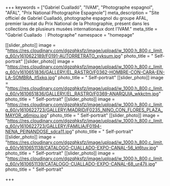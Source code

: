 +++
keywords = ["Gabriel Cualladó", "IVAM", "Photographe espagnol", "AFAL", "Prix National Photographie Espagnole"]
meta_description = "Site officiel de Gabriel Cualladó, photographe espagnol du groupe AFAL, premier lauréat du Prix National de la Photographie, présent dans les collections de plusieurs musées internationaux dont l’IVAM."
meta_title = "Gabriel Cuallado ︱Photographe"
namespace = "homepage"

[[slider_photo]]
image = "https://res.cloudinary.com/dgzqhksfz/image/upload/w_1000,h_800,c_limit,q_60/v1610622189/F0191-AUTORRETRATO_xyksum.jpg"
photo_title = " Self-portrait"
[[slider_photo]]
image = "https://res.cloudinary.com/dgzqhksfz/image/upload/w_1000,h_800,c_limit,q_60/v1610651836/GALLERY/EL_RASTRO/F0362-HOMBRE-CON-CARA-EN-LA-SOMBRA_jt5xkq.jpg"
photo_title = " Self-portrait"
[[slider_photo]]
image = "https://res.cloudinary.com/dgzqhksfz/image/upload/w_1000,h_800,c_limit,q_60/v1610651836/GALLERY/EL_RASTRO/F0369-ANARQUIA_wkkctm.jpg"
photo_title = " Self-portrait"
[[slider_photo]]
image = "https://res.cloudinary.com/dgzqhksfz/image/upload/w_1000,h_800,c_limit,q_60/v1610622723/GALLERY/MADRID/F0235_NINO_CON_FLORES_PLAZA_MAYOR_q6mjou.jpg"
photo_title = " Self-portrait"
[[slider_photo]]
image = "https://res.cloudinary.com/dgzqhksfz/image/upload/w_1000,h_800,c_limit,q_60/v1610622723/GALLERY/FAMILIA/F0194-NENA_PEINANDOSE_sdca11.jpg"
photo_title = " Self-portrait"
[[slider_photo]]
image = "https://res.cloudinary.com/dgzqhksfz/image/upload/w_1000,h_800,c_limit,q_60/v1610651138/CATALOGO-CUALLADO-EXPO-CANAL-56_kt6tuv.jpg"
photo_title = " Self-portrait"
[[slider_photo]]
image = "https://res.cloudinary.com/dgzqhksfz/image/upload/w_1000,h_800,c_limit,q_60/v1610651139/CATALOGO-CUALLADO-EXPO-CANAL-68_ur47li.jpg"
photo_title = " Self-portrait"

+++

